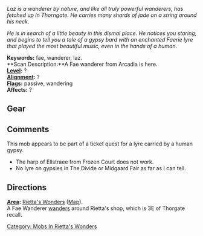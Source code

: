 *Laz is a wanderer by nature, and like all truly powerful wanderers, has
fetched up in Thorngate. He carries many shards of jade on a string
around his neck.*

*He is in search of a little beauty in this dismal place. He notices you
staring, and begins to tell you a tale of a gypsy bard with an enchanted
Faerie lyre that played the most beautiful music, even in the hands of a
human.*

**Keywords:** fae, wanderer, laz.  
**Scan Description:**A Fae wanderer from Arcadia is here.  
**[Level](Level "wikilink"):** ?  
**[Alignment](Alignment "wikilink"):** ?  
**[Flags](:Category:_Mob_Types "wikilink"):** passive, wandering  
**Affects:** ?  

## Gear

## Comments

This mob appears to be part of a ticket quest for a lyre carried by a
human gypsy.

-   The harp of Ellstraee from Frozen Court does not work.
-   No lyre on gypsies in The Divide or Midgaard Fair as far as I can
    tell.

## Directions

**[Area](:Category:_Areas "wikilink"):** [Rietta's
Wonders](:Category:_Rietta's_Wonders "wikilink")
([Map](Rietta's_Wonders_Map "wikilink")).  
A Fae Wanderer [wanders](Wandering_Mobs "wikilink") around Rietta's
shop, which is 3E of Thorgate recall.

[Category: Mobs In Rietta's
Wonders](Category:_Mobs_In_Rietta's_Wonders "wikilink")
